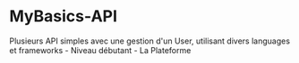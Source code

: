 # MyBasics-API

Plusieurs API simples avec une gestion d'un User, utilisant divers languages et frameworks - Niveau débutant - La Plateforme
